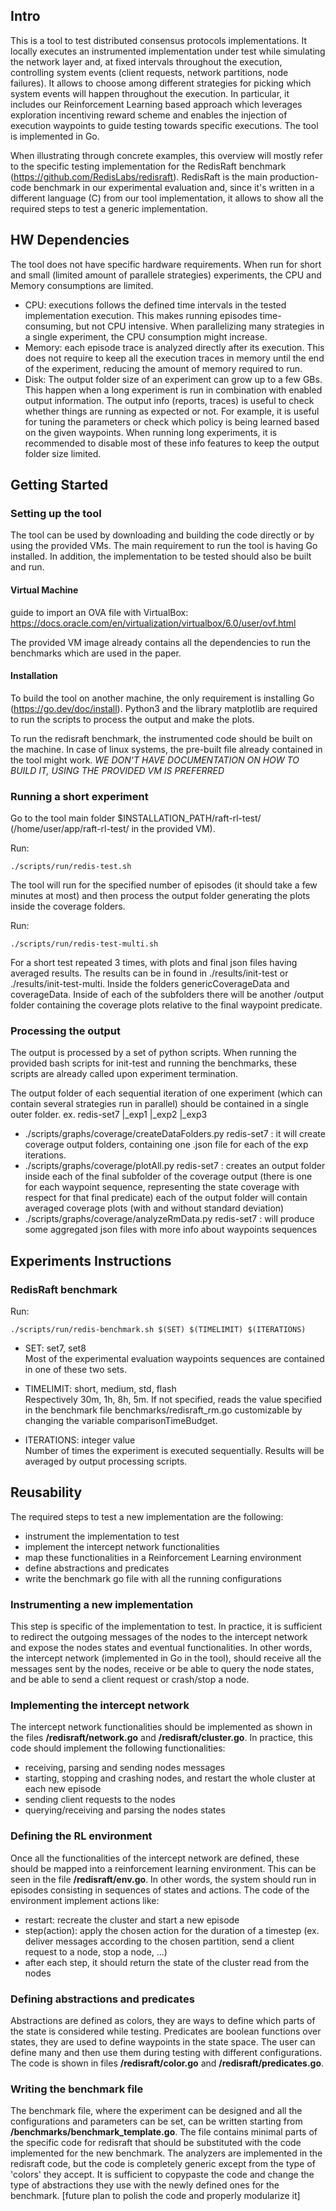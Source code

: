 ## Intro
This is a tool to test distributed consensus protocols implementations. It locally executes an instrumented implementation under test while simulating the network layer and, at fixed intervals throughout the execution, controlling system events (client requests, network partitions, node failures). It allows to choose among different strategies for picking which system events will happen throughout the execution. In particular, it includes our Reinforcement Learning based approach which leverages exploration incentiving reward scheme and enables the injection of execution waypoints to guide testing towards specific executions.
The tool is implemented in Go.

When illustrating through concrete examples, this overview will mostly refer to the specific testing implementation for the RedisRaft benchmark (https://github.com/RedisLabs/redisraft). RedisRaft is the main production-code benchmark in our experimental evaluation and, since it's written in a different language (C) from our tool implementation, it allows to show all the required steps to test a generic implementation.

## HW Dependencies
The tool does not have specific hardware requirements. When run for short and small (limited amount of parallele strategies) experiments, the CPU and Memory consumptions are limited. 
- CPU: executions follows the defined time intervals in the tested implementation execution. This makes running episodes time-consuming, but not CPU intensive. When parallelizing many strategies in a single experiment, the CPU consumption might increase.
- Memory: each episode trace is analyzed directly after its execution. This does not require to keep all the execution traces in memory until the end of the experiment, reducing the amount of memory required to run.
- Disk: The output folder size of an experiment can grow up to a few GBs. This happen when a long experiment is run in combination with enabled output information. The output info (reports, traces) is useful to check whether things are running as expected or not. For example, it is useful for tuning the parameters or check which policy is being learned based on the given waypoints. When running long experiments, it is recommended to disable most of these info features to keep the output folder size limited.

## Getting Started

### Setting up the tool
The tool can be used by downloading and building the code directly or by using the provided VMs. The main requirement to run the tool is having Go installed. In addition, the implementation to be tested should also be built and run.

#### Virtual Machine
guide to import an OVA file with VirtualBox: https://docs.oracle.com/en/virtualization/virtualbox/6.0/user/ovf.html

The provided VM image already contains all the dependencies to run the benchmarks which are used in the paper.

#### Installation
To build the tool on another machine, the only requirement is installing Go (https://go.dev/doc/install). Python3 and the library matplotlib are required to run the scripts to process the output and make the plots.

To run the redisraft benchmark, the instrumented code should be built on the machine. In case of linux systems, the pre-built file already contained in the tool might work.
*WE DON'T HAVE DOCUMENTATION ON HOW TO BUILD IT, USING THE PROVIDED VM IS PREFERRED*

### Running a short experiment
Go to the tool main folder $INSTALLATION_PATH/raft-rl-test/ (/home/user/app/raft-rl-test/ in the provided VM).

Run:
    
    ./scripts/run/redis-test.sh

The tool will run for the specified number of episodes (it should take a few minutes at most) and then process the output folder generating the plots inside the coverage folders.

Run:
    
    ./scripts/run/redis-test-multi.sh

For a short test repeated 3 times, with plots and final json files having averaged results. The results can be in found in ./results/init-test or ./results/init-test-multi. Inside the folders genericCoverageData and coverageData.
Inside of each of the subfolders there will be another /output folder containing the coverage plots relative to the final waypoint predicate.

### Processing the output
The output is processed by a set of python scripts. When running the provided bash scripts for init-test and running the benchmarks, these scripts are already called upon experiment termination.

The output folder of each sequential iteration of one experiment (which can contain several strategies run in parallel) should be contained in a single outer folder. 
ex. redis-set7
    |_exp1
    |_exp2
    |_exp3

- ./scripts/graphs/coverage/createDataFolders.py redis-set7 : it will create coverage output folders, containing one .json file for each of the exp iterations.
- ./scripts/graphs/coverage/plotAll.py redis-set7 : creates an output folder inside each of the final subfolder of the coverage output (there is one for each waypoint sequence, representing the state coverage with respect for that final predicate)
    each of the output folder will contain averaged coverage plots (with and without standard deviation)
- ./scripts/graphs/coverage/analyzeRmData.py redis-set7 : will produce some aggregated json files with more info about waypoints sequences

## Experiments Instructions

### RedisRaft benchmark

Run:
    
    ./scripts/run/redis-benchmark.sh $(SET) $(TIMELIMIT) $(ITERATIONS)

- SET: set7, set8\
Most of the experimental evaluation waypoints sequences are contained in one of these two sets.

- TIMELIMIT: short, medium, std, flash\
Respectively 30m, 1h, 8h, 5m. If not specified, reads the value specified in the benchmark file benchmarks/redisraft_rm.go customizable by changing the variable comparisonTimeBudget.

- ITERATIONS: integer value\
Number of times the experiment is executed sequentially. Results will be averaged by output processing scripts.

## Reusability
The required steps to test a new implementation are the following:
- instrument the implementation to test
- implement the intercept network functionalities
- map these functionalities in a Reinforcement Learning environment
- define abstractions and predicates
- write the benchmark go file with all the running configurations

### Instrumenting a new implementation
This step is specific of the implementation to test. In practice, it is sufficient to redirect the outgoing messages of the nodes to the intercept network and expose the nodes states and eventual functionalities.
In other words, the intercept network (implemented in Go in the tool), should receive all the messages sent by the nodes, receive or be able to query the node states, and be able to send a client request or crash/stop a node.

### Implementing the intercept network
The intercept network functionalities should be implemented as shown in the files **/redisraft/network.go** and **/redisraft/cluster.go**. 
In practice, this code should implement the following functionalities:
- receiving, parsing and sending nodes messages
- starting, stopping and crashing nodes, and restart the whole cluster at each new episode
- sending client requests to the nodes
- querying/receiving and parsing the nodes states

### Defining the RL environment
Once all the functionalities of the intercept network are defined, these should be mapped into a reinforcement learning environment. This can be seen in the file **/redisraft/env.go**.
In other words, the system should run in episodes consisting in sequences of states and actions. The code of the environment implement actions like:
- restart: recreate the cluster and start a new episode
- step(action): apply the chosen action for the duration of a timestep (ex. deliver messages according to the chosen partition, send a client request to a node, stop a node, ...)
- after each step, it should return the state of the cluster read from the nodes

### Defining abstractions and predicates
Abstractions are defined as colors, they are ways to define which parts of the state is considered while testing. Predicates are boolean functions over states, they are used to define waypoints in the state space.
The user can define many and then use them during testing with different configurations. The code is shown in files **/redisraft/color.go** and **/redisraft/predicates.go**.

### Writing the benchmark file
The benchmark file, where the experiment can be designed and all the configurations and parameters can be set, can be written starting from **/benchmarks/benchmark_template.go**. The file contains minimal parts of the specific code for redisraft that should be substituted with the code implemented for the new benchmark.
The analyzers are implemented in the redisraft code, but the code is completely generic except from the type of 'colors' they accept. It is sufficient to copypaste the code and change the type of abstractions they use with the newly defined ones for the benchmark. [future plan to polish the code and properly modularize it]

### 
